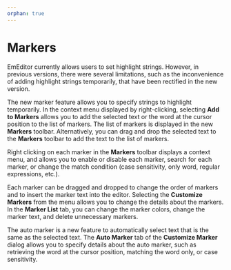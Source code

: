 ```yaml
---
orphan: true
---
```

# Markers

EmEditor currently allows users to set highlight strings. However, in previous versions, there were several limitations, such as the inconvenience of adding highlight strings temporarily, that have
been rectified in the new version.

The new marker feature allows you to specify strings to highlight temporarily. In the context menu displayed by right-clicking, selecting **Add to Markers** allows you to add the selected
text or the word at the cursor position to the list of markers. The list of markers is displayed in the new **Markers** toolbar. Alternatively, you can drag and drop the selected text to
the **Markers** toolbar to add the text to the list of markers.

Right clicking on each marker in the **Markers** toolbar displays a context menu, and allows you to enable or disable each marker, search for each marker, or change the match condition
(case sensitivity, only word, regular expressions, etc.).

Each marker can be dragged and dropped to change the order of markers and to insert the marker text into the editor. Selecting the **Customize Markers** from the menu allows you to change
the details about the markers. In the **Marker List** tab, you can change the marker colors, change the marker text, and delete unnecessary markers.

The auto marker is a new feature to automatically select text that is the same as the selected text. The **Auto Marker** tab of the **Customize Marker** dialog allows you to
specify details about the auto marker, such as retrieving the word at the cursor position, matching the word only, or case sensitivity.
